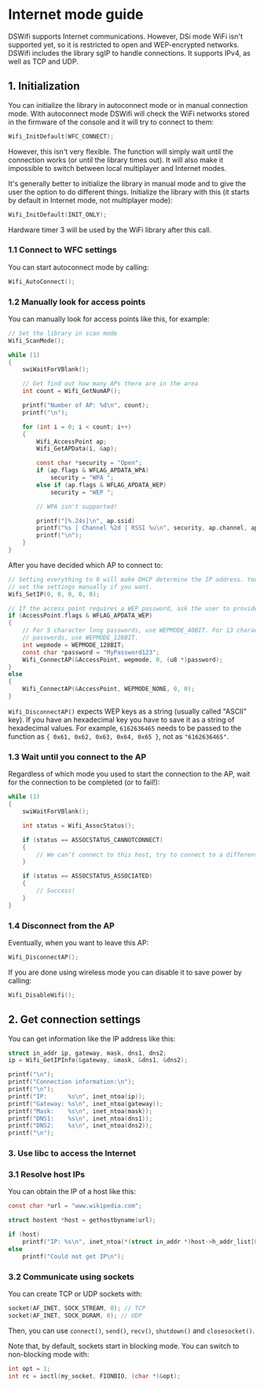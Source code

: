 # Internet mode guide

DSWifi supports Internet communications. However, DSi mode WiFi isn't supported
yet, so it is restricted to open and WEP-encrypted networks. DSWifi includes the
library sgIP to handle connections. It supports IPv4, as well as TCP and UDP.

## 1. Initialization

You can initialize the library in autoconnect mode or in manual connection mode.
With autoconnect mode DSWifi will check the WiFi networks stored in the firmware
of the console and it will try to connect to them:

```c
Wifi_InitDefault(WFC_CONNECT);
```

However, this isn't very flexible. The function will simply wait until the
connection works (or until the library times out). It will also make it
impossible to switch between local multiplayer and Internet modes.

It's generally better to initialize the library in manual mode and to give the
user the option to do different things. Initialize the library with this (it
starts by default in Internet mode, not multiplayer mode):

```c
Wifi_InitDefault(INIT_ONLY);
```

Hardware timer 3 will be used by the WiFi library after this call.

### 1.1 Connect to WFC settings

You can start autoconnect mode by calling:

```c
Wifi_AutoConnect();
```

### 1.2 Manually look for access points

You can manually look for access points like this, for example:

```c
// Set the library in scan mode
Wifi_ScanMode();

while (1)
{
    swiWaitForVBlank();

    // Get find out how many APs there are in the area
    int count = Wifi_GetNumAP();

    printf("Number of AP: %d\n", count);
    printf("\n");

    for (int i = 0; i < count; i++)
    {
        Wifi_AccessPoint ap;
        Wifi_GetAPData(i, &ap);

        const char *security = "Open";
        if (ap.flags & WFLAG_APDATA_WPA)
            security = "WPA ";
        else if (ap.flags & WFLAG_APDATA_WEP)
            security = "WEP ";

        // WPA isn't supported!

        printf("[%.24s]\n", ap.ssid)
        printf("%s | Channel %2d | RSSI %u\n", security, ap.channel, ap.rssi);
        printf("\n");
    }
}
```

After you have decided which AP to connect to:

```c
// Setting everything to 0 will make DHCP determine the IP address. You can also
// set the settings manually if you want.
Wifi_SetIP(0, 0, 0, 0, 0);

// If the access point requires a WEP password, ask the user to provide it
if (AccessPoint.flags & WFLAG_APDATA_WEP)
{
    // For 5 character long passwords, use WEPMODE_40BIT. For 13 character long
    // passwords, use WEPMODE_128BIT.
    int wepmode = WEPMODE_128BIT;
    const char *password = "MyPassword123";
    Wifi_ConnectAP(&AccessPoint, wepmode, 0, (u8 *)password);
}
else
{
    Wifi_ConnectAP(&AccessPoint, WEPMODE_NONE, 0, 0);
}
```

`Wifi_DisconnectAP()` expects WEP keys as a string (usually called "ASCII"
key). If you have an hexadecimal key you have to save it as a string of
hexadecimal values. For example, `6162636465` needs to be passed to the function
as `{ 0x61, 0x62, 0x63, 0x64, 0x65 }`, not as `"6162636465"`.

### 1.3 Wait until you connect to the AP

Regardless of which mode you used to start the connection to the AP, wait for
the connection to be completed (or to fail!):

```c
while (1)
{
    swiWaitForVBlank();

    int status = Wifi_AssocStatus();

    if (status == ASSOCSTATUS_CANNOTCONNECT)
    {
        // We can't connect to this host, try to connect to a different one!
    }

    if (status == ASSOCSTATUS_ASSOCIATED)
    {
        // Success!
    }
}
```

### 1.4 Disconnect from the AP

Eventually, when you want to leave this AP:

```c
Wifi_DisconnectAP();
```

If you are done using wireless mode you can disable it to save power by calling:

```c
Wifi_DisableWifi();
```

## 2. Get connection settings

You can get information like the IP address like this:

```c
struct in_addr ip, gateway, mask, dns1, dns2;
ip = Wifi_GetIPInfo(&gateway, &mask, &dns1, &dns2);

printf("\n");
printf("Connection information:\n");
printf("\n");
printf("IP:      %s\n", inet_ntoa(ip));
printf("Gateway: %s\n", inet_ntoa(gateway));
printf("Mask:    %s\n", inet_ntoa(mask));
printf("DNS1:    %s\n", inet_ntoa(dns1));
printf("DNS2:    %s\n", inet_ntoa(dns2));
printf("\n");
```

### 3. Use libc to access the Internet

### 3.1 Resolve host IPs

You can obtain the IP of a host like this:

```c
const char *url = "www.wikipedia.com";

struct hostent *host = gethostbyname(url);

if (host)
    printf("IP: %s\n", inet_ntoa(*(struct in_addr *)host->h_addr_list[0]));
else
    printf("Could not get IP\n");
```

### 3.2 Communicate using sockets

You can create TCP or UDP sockets with:

```c
socket(AF_INET, SOCK_STREAM, 0); // TCP
socket(AF_INET, SOCK_DGRAM, 0); // UDP
```

Then, you can use `connect()`, `send()`, `recv()`, `shutdown()` and
`closesocket()`.

Note that, by default, sockets start in blocking mode. You can switch to
non-blocking mode with:

```c
int opt = 1;
int rc = ioctl(my_socket, FIONBIO, (char *)&opt);
```
